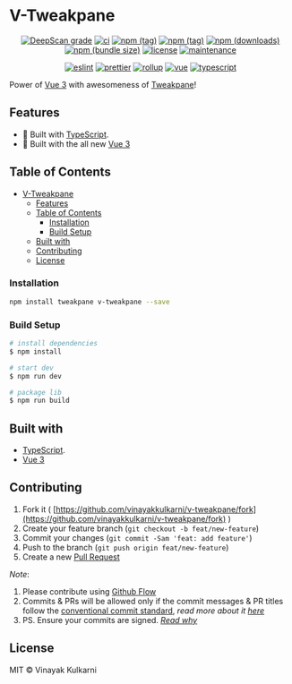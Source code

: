# V-Tweakpane

<center>

[![DeepScan grade](https://deepscan.io/api/teams/9055/projects/17923/branches/426854/badge/grade.svg)](https://deepscan.io/dashboard#view=project&tid=9055&pid=17923&bid=426854)
[![ci](https://img.shields.io/github/workflow/status/vinayakkulkarni/v-tweakpane/ci)](https://github.com/vinayakkulkarni/v-tweakpane/actions/workflows/ci.yml)
[![npm (tag)](https://img.shields.io/npm/v/v-tweakpane/latest?color=brightgreen&logo=npm)](https://npmjs.com/package/v-tweakpane)
[![npm (tag)](https://img.shields.io/github/package-json/v/vinayakkulkarni/v-tweakpane/main?color=brightgreen&label=version%40latest&logo=github)](https://npmjs.com/package/v-tweakpane)
[![npm (downloads)](https://img.shields.io/npm/dm/v-tweakpane.svg)](https://npm-stat.com/charts.html?package=v-tweakpane)
[![npm (bundle size)](https://img.shields.io/bundlephobia/minzip/v-tweakpane)](https://bundlephobia.com/package/v-tweakpane)
[![license](https://img.shields.io/npm/l/v-tweakpane)](https://github.com/vinayakkulkarni/v-tweakpane/blob/master/LICENSE)
[![maintenance](https://img.shields.io/maintenance/yes/2022?logo=git)](https://github.com/vinayakkulkarni/v-tweakpane/blob/master/LICENSE)

[![eslint](https://img.shields.io/npm/dependency-version/v-tweakpane/dev/eslint?logo=eslint)](https://eslint.org/)
[![prettier](https://img.shields.io/npm/dependency-version/@vinayakkulkarni/v-intl/dev/prettier?logo=prettier)](https://prettier.io/)
[![rollup](https://img.shields.io/npm/dependency-version/v-tweakpane/dev/rollup?logo=rollup.js)](https://rollupjs.org/guide/en/)
[![vue](https://img.shields.io/npm/dependency-version/v-tweakpane/dev/vue?logo=vue.js)](https://vuejs.org/)
[![typescript](https://img.shields.io/npm/dependency-version/v-tweakpane/dev/typescript?logo=TypeScript)](https://www.typescriptlang.org/)

</center>

Power of [Vue 3](https://v3.vuejs.org) with awesomeness of [Tweakpane](https://cocopon.github.io/tweakpane/)!

## Features

- 💪 Built with [TypeScript](https://www.typescriptlang.org/).
- 🌠 Built with the all new [Vue 3](https://v3.vuejs.org/)


## Table of Contents

- [V-Tweakpane](#v-tweakpane)
  - [Features](#features)
  - [Table of Contents](#table-of-contents)
    - [Installation](#installation)
    - [Build Setup](#build-setup)
  - [Built with](#built-with)
  - [Contributing](#contributing)
  - [License](#license)

### Installation

```sh
npm install tweakpane v-tweakpane --save
```
### Build Setup

``` bash
# install dependencies
$ npm install

# start dev
$ npm run dev

# package lib
$ npm run build
```

## Built with

- [TypeScript](https://www.typescriptlang.org/).
- [Vue 3](https://v3.vuejs.org)

## Contributing 

1. Fork it ( [https://github.com/vinayakkulkarni/v-tweakpane/fork](https://github.com/vinayakkulkarni/v-tweakpane/fork) )
2. Create your feature branch (`git checkout -b feat/new-feature`)
3. Commit your changes (`git commit -Sam 'feat: add feature'`)
4. Push to the branch (`git push origin feat/new-feature`)
5. Create a new [Pull Request](https://github.com/vinayakkulkarni/v-tweakpane/compare)

_Note_: 
1. Please contribute using [Github Flow](https://guides.github.com/introduction/flow/)
2. Commits & PRs will be allowed only if the commit messages & PR titles follow the [conventional commit standard](https://www.conventionalcommits.org/), _read more about it [here](https://github.com/conventional-changelog/commitlint/tree/master/%40commitlint/config-conventional#type-enum)_
3. PS. Ensure your commits are signed. _[Read why](https://withblue.ink/2020/05/17/how-and-why-to-sign-git-commits.html)_


## License

MIT &copy; Vinayak Kulkarni
